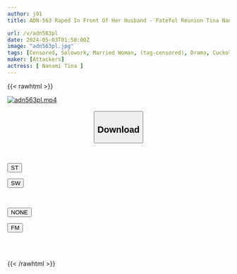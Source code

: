 ```yaml
---
author: j91
title: ADN-563 Raped In Front Of Her Husband - Fateful Reunion Tina Nanami

url: /v/adn563pl
date: 2024-05-03T01:50:00Z
image: "adn563pl.jpg"
tags: [Censored, Solowork, Married Woman, (tag-censored), Drama, Cuckold	]
maker: [Attackers]
actress: [ Nanami Tina ]
---
```



{{< rawhtml >}}

<div class="video" data-videoid="p2dp7KY6AbSrZDY">
    <a href="javascript:;">
        <img src="/v/adn563pl/adn563pl.jpg" width="WIDTH" height="HEIGHT" alt="adn563pl.mp4" loading="lazy">
    </a>
</div>

<script type="text/javascript" src="https://j91.asia/asset/on-demand-st.js"></script>

<br>
  <link rel="stylesheet" href="https://j91.asia/asset/bs5.css">
  
  <center>
  <button class="btn btn-primary" type="button" data-bs-toggle="collapse" data-bs-target=".multi-collapse" aria-expanded="false" aria-controls="multiCollapseExample1 multiCollapseExample2"><h2>Download</h2></button></center>
</p>
<div class="row">
  <div class="col">
    <div class="collapse multi-collapse" id="multiCollapseExample1">
      <div class="card card-body">
	      	      <br>
<div class="buttons">  
<p><a href="https://streamtape.to/v/p2dp7KY6AbSrZDY" target="_blank"><button class="btn-hover color-3"><i class="fa fa-download"></i> ST</button></a></p>
<p><a href="https://asnwish.com/wp2cfq4zixep" target="_blank"><button class="btn-hover color-2"><i class="fa fa-download"></i> SW</button></a></p></div>
    </div>
  </div>
</div>
  <div class="col">
    <div class="collapse multi-collapse" id="multiCollapseExample2">
      <div class="card card-body">
	      <br>
<div class="buttons">
<p><a href="javascript:;"><button class="btn-hover color-9"><i class="fa fa-download"></i> NONE</button></a></p>
<p><a href="https://filemoon.sx/d/5dbi7iwlsrmd"><button class="btn-hover color-8"><i class="fa fa-download"></i> FM</button></a></p></div>
<br><br>
      </div>
    </div>
  </div>
</div>

{{< /rawhtml >}}